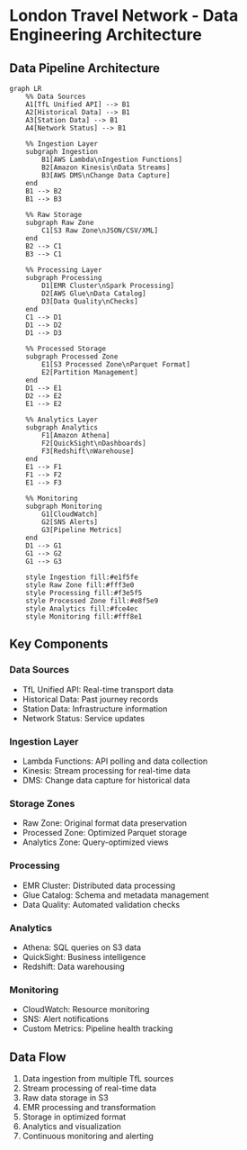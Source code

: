 # London Travel Network - Data Engineering Architecture

## Data Pipeline Architecture

```mermaid
graph LR
    %% Data Sources
    A1[TfL Unified API] --> B1
    A2[Historical Data] --> B1
    A3[Station Data] --> B1
    A4[Network Status] --> B1

    %% Ingestion Layer
    subgraph Ingestion
        B1[AWS Lambda\nIngestion Functions]
        B2[Amazon Kinesis\nData Streams]
        B3[AWS DMS\nChange Data Capture]
    end
    B1 --> B2
    B1 --> B3

    %% Raw Storage
    subgraph Raw Zone
        C1[S3 Raw Zone\nJSON/CSV/XML]
    end
    B2 --> C1
    B3 --> C1

    %% Processing Layer
    subgraph Processing
        D1[EMR Cluster\nSpark Processing]
        D2[AWS Glue\nData Catalog]
        D3[Data Quality\nChecks]
    end
    C1 --> D1
    D1 --> D2
    D1 --> D3

    %% Processed Storage
    subgraph Processed Zone
        E1[S3 Processed Zone\nParquet Format]
        E2[Partition Management]
    end
    D1 --> E1
    D2 --> E2
    E1 --> E2

    %% Analytics Layer
    subgraph Analytics
        F1[Amazon Athena]
        F2[QuickSight\nDashboards]
        F3[Redshift\nWarehouse]
    end
    E1 --> F1
    F1 --> F2
    E1 --> F3

    %% Monitoring
    subgraph Monitoring
        G1[CloudWatch]
        G2[SNS Alerts]
        G3[Pipeline Metrics]
    end
    D1 --> G1
    G1 --> G2
    G1 --> G3

    style Ingestion fill:#e1f5fe
    style Raw Zone fill:#fff3e0
    style Processing fill:#f3e5f5
    style Processed Zone fill:#e8f5e9
    style Analytics fill:#fce4ec
    style Monitoring fill:#fff8e1
```

## Key Components

### Data Sources
- TfL Unified API: Real-time transport data
- Historical Data: Past journey records
- Station Data: Infrastructure information
- Network Status: Service updates

### Ingestion Layer
- Lambda Functions: API polling and data collection
- Kinesis: Stream processing for real-time data
- DMS: Change data capture for historical data

### Storage Zones
- Raw Zone: Original format data preservation
- Processed Zone: Optimized Parquet storage
- Analytics Zone: Query-optimized views

### Processing
- EMR Cluster: Distributed data processing
- Glue Catalog: Schema and metadata management
- Data Quality: Automated validation checks

### Analytics
- Athena: SQL queries on S3 data
- QuickSight: Business intelligence
- Redshift: Data warehousing

### Monitoring
- CloudWatch: Resource monitoring
- SNS: Alert notifications
- Custom Metrics: Pipeline health tracking

## Data Flow

1. Data ingestion from multiple TfL sources
2. Stream processing of real-time data
3. Raw data storage in S3
4. EMR processing and transformation
5. Storage in optimized format
6. Analytics and visualization
7. Continuous monitoring and alerting 